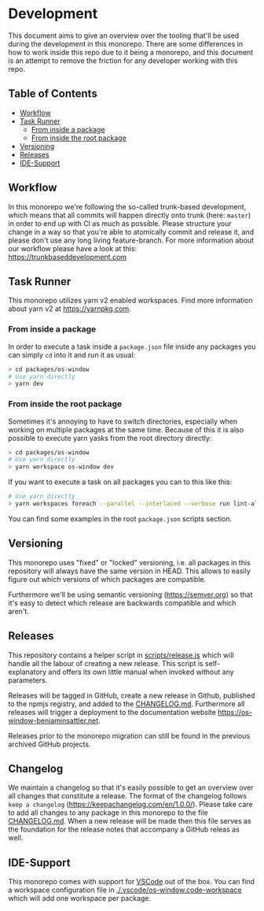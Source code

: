 # Development

This document aims to give an overview over the tooling that'll be used during the development in this monorepo. There are some differences in how to work inside this repo due to it being a monorepo, and this document is an attempt to remove the friction for any developer working with this repo.

## Table of Contents

- [Workflow](#workflow)
- [Task Runner](#task-runner)
  - [From inside a package](#from-inside-a-package)
  - [From inside the root package](#from-inside-the-root-package)
- [Versioning](#versioning)
- [Releases](#releases)
- [IDE-Support](#ide-support)

## Workflow
In this monorepo we're following the so-called trunk-based development, which means that all commits will happen directly onto trunk (here: `master`) in order to end up with CI as much as possible. Please structure your change in a way so that you're able to atomically commit and release it, and please don't use any long living feature-branch. For more information about our workflow please have a look at this: https://trunkbaseddevelopment.com
## Task Runner

This monorepo utilizes yarn v2 enabled workspaces. Find more information about yarn v2 at https://yarnpkg.com.

### From inside a package
In order to execute a task inside a `package.json` file inside any packages you can simply `cd` into it and run it as usual:

```bash
> cd packages/os-window
# Use yarn directly
> yarn dev
```

### From inside the root package
Sometimes it's annoying to have to switch directories, especially when working on multiple packages at the same time. Because of this it is also possible to execute yarn yasks from the root directory directly:

```bash
> cd packages/os-window
# Use yarn directly
> yarn workspace os-window dev
```

If you want to execute a task on all packages you can to this like this:

```bash
# Use yarn directly
> yarn workspaces foreach --parallel --interlaced --verbose run lint-all
```

You can find some examples in the root `package.json` scripts section.

## Versioning

This monorepo uses "fixed" or "locked" versioning, i.e. all packages in this repository will always have the same version in HEAD. This allows to easily figure out which versions of which packages are compatible.

Furthermore we'll be using semantic versioning (https://semver.org) so that it's easy to detect which release are backwards compatible and which aren't.

## Releases

This repository contains a helper script in [scripts/release.js](./scripts/release.js) which will handle all the labour of creating a new release. This script is self-explanatory and offers its own little manual when invoked without any parameters.

Releases will be tagged in GitHub, create a new release in Github, published to the npmjs registry, and added to the [CHANGELOG.md](./CHANGELOG.md). Furthermore all releases will trigger a deployment to the documentation website https://os-window-benjaminsattler.net.

Releases prior to the monorepo migration can still be found in the previous archived GitHub projects.

## Changelog

We maintain a changelog so that it's easily possible to get an overview over all changes that constitute a release. The format of the changelog follows `keep a changelog` (https://keepachangelog.com/en/1.0.0/). Please take care to add all changes to any package in this monorepo to the file [CHANGELOG.md](./CHANGELOG.md). When a new release will be made then this file serves as the foundation for the release notes that accompany a GitHub releas as well.

## IDE-Support
This monorepo comes with support for [VSCode](https://code.visualstudio.com) out of the box. You can find a workspace configuration file in [./.vscode/os-window.code-workspace](.vscode/os-window.code-workspace) which will add one workspace per package.
